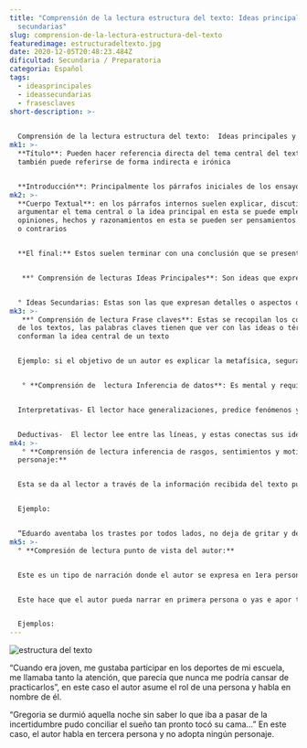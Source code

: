 ```yaml
---
title: "Comprensión de la lectura estructura del texto: Ideas principales y
  secundarias"
slug: comprension-de-la-lectura-estructura-del-texto
featuredimage: estructuradeltexto.jpg
date: 2020-12-05T20:48:23.484Z
dificultad: Secundaria / Preparatoria
categoria: Español
tags:
  - ideasprincipales
  - ideassecundarias
  - frasesclaves
short-description: >-
  

  Comprensión de la lectura estructura del texto:  Ideas principales y secundarias, Frases claves, Inferencia de datos, Inferencia de rasgos sentimientos y Motivos de personajes, Punto de vista del autor.
mk1: >-
  **Título**: Pueden hacer referencia directa del tema central del texto,
  también puede referirse de forma indirecta e irónica 


  **Introducción**: Principalmente los párrafos iniciales de los ensayos es donde se introduce el tema central o las ideas principales que se discutirán a lo largo del texto. Su idea principal suele aparecer en el primer o segundo párrafo y lo que debe de hacer el lector es encontrar el tema central del texto para poder tener una lectura eficaz
mk2: >-
  **Cuerpo Textual**: en los párrafos internos suelen explicar, discutir y
  argumentar el tema central o la idea principal en esta se puede emplear
  opiniones, hechos y razonamientos en esta se pueden ser pensamientos parecidos
  o contrarios 


  **El final:** Estos suelen terminar con una conclusión que se presenta en los últimos dos párrafos, en lo general se hace una recapitulación o resumen de las principales ideas expuestas en el texto  


   **° Comprensión de lecturas Ideas Principales**: Son ideas que expresan una información básica para el desarrollo del tema que se trata 


  ° Ideas Secundarias: Estas son las que expresan detalles o aspectos derivados del tema principal, sirven para ampliar, demostrar o amplificar una idea principal.
mk3: >-
   **° Comprensión de lectura Frase claves**: Estas se recopilan los conceptos
  de los textos, las palabras claves tienen que ver con las ideas o términos que
  conforman la idea central de un texto 


  Ejemplo: si el objetivo de un autor es explicar la metafísica, seguramente escribirá un párrafo que muestre que se originó de la filosofía


   ° **Comprensión de  lectura Inferencia de datos**: Es mental y requiere de tus competencias 


  Interpretativas- El lector hace generalizaciones, predice fenómenos y hace sus suposiciones acerca del contenido  


  Deductivas-  El lector lee entre las líneas, y estas conectas sus ideas del texto para obtener conclusiones que no están directamente expresadas
mk4: >-
   ° **Comprensión de lectura inferencia de rasgos, sentimientos y motivos de
  personaje:**


  Esta se da al lector a través de la información recibida del texto puede suponer las características del personaje sin ser mencionadas.


  Ejemplo:


  “Eduardo aventaba los trastes por todos lados, no deja de gritar y de reclamar a Laura sobre lo que había hecho”
mk5: >-
  ° **Compresión de lectura punto de vista del autor:**


  Este es un tipo de narración donde el autor se expresa en 1era persona o 3era persona en su pensar 


  Este hace que el autor pueda narrar en primera persona o yas e apor tercera persona 


  Ejemplos:
---
```



![estructura del texto ](/assets/estructuradeltexto.jpg "estructura del texto ")

“Cuando era joven, me gustaba participar en los deportes de mi escuela, me llamaba tanto la atención, que parecía que nunca me podría cansar de practicarlos”, en este caso el autor asume el rol de una persona y habla en nombre de él.

“Gregoria se durmió aquella noche sin saber lo que iba a pasar de la incertidumbre pudo conciliar el sueño tan pronto tocó su cama…” En este caso, el autor habla en tercera persona y no adopta ningún personaje.